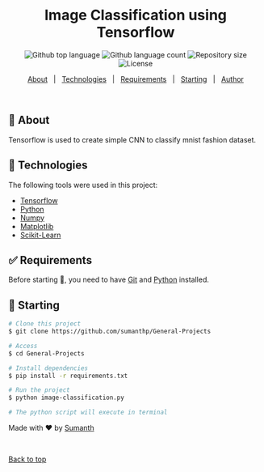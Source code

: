 <div align="center" id="top"> 
  <!-- <img src="./.github/app.gif" alt="Image Classification using Tf" /> -->

  &#xa0;

  <!-- <a href="https://imageclassificationtf.netlify.app">Demo</a> -->
</div>

<h1 align="center">Image Classification using Tensorflow</h1>

<p align="center">
  <img alt="Github top language" src="https://img.shields.io/github/languages/top/sumanthp/General-Projects?color=56BEB8">

  <img alt="Github language count" src="https://img.shields.io/github/languages/count/sumanthp/General-Projects?color=56BEB8">

  <img alt="Repository size" src="https://img.shields.io/github/repo-size/sumanthp/General-Projects?color=56BEB8">

  <img alt="License" src="https://img.shields.io/github/license/sumanthp/General-Projects?color=56BEB8">

  <!-- <img alt="Github issues" src="https://img.shields.io/github/issues/sumanthp/General-Projects?color=56BEB8" /> -->

  <!-- <img alt="Github forks" src="https://img.shields.io/github/forks/sumanthp/General-Projects?color=56BEB8" /> -->

  <!-- <img alt="Github stars" src="https://img.shields.io/github/stars/sumanthp/General-Projects?color=56BEB8" /> -->
</p>

<!-- Status -->

<!-- <h4 align="center"> 
	🚧  Image Classification Tf 🚀 Under construction...  🚧
</h4> 

<hr> -->

<p align="center">
  <a href="#dart-about">About</a> &#xa0; | &#xa0; 
  <a href="#rocket-technologies">Technologies</a> &#xa0; | &#xa0;
  <a href="#white_check_mark-requirements">Requirements</a> &#xa0; | &#xa0;
  <a href="#checkered_flag-starting">Starting</a> &#xa0; | &#xa0;
  <a href="https://github.com/sumanthp" target="_blank">Author</a>
</p>

<br>

## :dart: About ##

Tensorflow is used to create simple CNN to classify mnist fashion dataset.

## :rocket: Technologies ##

The following tools were used in this project:

- [Tensorflow](https://www.tensorflow.org/)
- [Python](https://www.python.org/)
- [Numpy](https://numpy.org/)
- [Matplotlib](https://matplotlib.org/)
- [Scikit-Learn](https://scikit-learn.org/stable/index.html)

## :white_check_mark: Requirements ##

Before starting :checkered_flag:, you need to have [Git](https://git-scm.com) and [Python](https://www.python.org/downloads/) installed.

## :checkered_flag: Starting ##

```bash
# Clone this project
$ git clone https://github.com/sumanthp/General-Projects

# Access
$ cd General-Projects

# Install dependencies
$ pip install -r requirements.txt

# Run the project
$ python image-classification.py

# The python script will execute in terminal
```



Made with :heart: by <a href="https://github.com/sumanthp" target="_blank">Sumanth</a>

&#xa0;

<a href="#top">Back to top</a>
